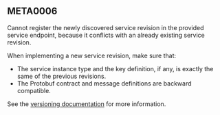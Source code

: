 ## META0006

Cannot register the newly discovered service revision in the provided service endpoint, because it conflicts with an already existing service revision.

When implementing a new service revision, make sure that:

* The service instance type and the key definition, if any, is exactly the same of the previous revisions.
* The Protobuf contract and message definitions are backward compatible.

See the [versioning documentation](http://restate.dev/docs/deployment-operations/versioning) for more information.